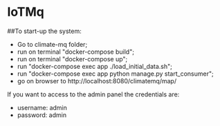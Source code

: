 # IoTMq

##To start-up the system:

- Go to climate-mq folder;
- run on terminal "docker-compose build";
- run on terminal "docker-compose up";
- run "docker-compose exec app ./load_initial_data.sh";
- run "docker-compose exec app python manage.py start_consumer";
- go on browser to http://localhost:8080/climatemq/map/

If you want to access to the admin panel the credentials are:
- username: admin 
- password: admin
